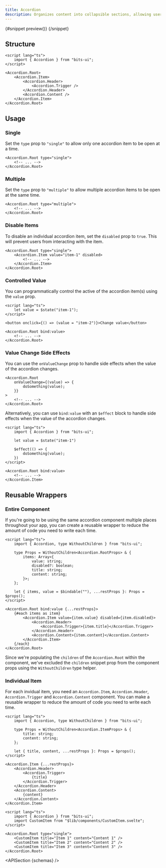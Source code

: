 ```yaml
---
title: Accordion
description: Organizes content into collapsible sections, allowing users to focus on one section at a time.
---
```


<script>
	import { APISection, ComponentPreviewV2, AccordionDemo } from '$lib/components/index.js'
	export let schemas
</script>

<ComponentPreviewV2 name="accordion-demo" comp="Accordion">

{#snippet preview()}
<AccordionDemo />
{/snippet}

</ComponentPreviewV2>

## Structure

```svelte
<script lang="ts">
	import { Accordion } from "bits-ui";
</script>

<Accordion.Root>
	<Accordion.Item>
		<Accordion.Header>
			<Accordion.Trigger />
		</Accordion.Header>
		<Accordion.Content />
	</Accordion.Item>
</Accordion.Root>
```

## Usage

### Single

Set the `type` prop to `"single"` to allow only one accordion item to be open at a time.

```svelte {1}
<Accordion.Root type="single">
	<!-- ... -->
</Accordion.Root>
```

### Multiple

Set the `type` prop to `"multiple"` to allow multiple accordion items to be open at the same time.

```svelte {1}
<Accordion.Root type="multiple">
	<!-- ... -->
</Accordion.Root>
```

### Disable Items

To disable an individual accordion item, set the `disabled` prop to `true`. This will prevent users from interacting with the item.

```svelte {2}
<Accordion.Root type="single">
	<Accordion.Item value="item-1" disabled>
		<!-- ... -->
	</Accordion.Item>
</Accordion.Root>
```

### Controlled Value

You can programmatically control the active of the accordion item(s) using the `value` prop.

```svelte
<script lang="ts">
	let value = $state("item-1");
</script>

<button onclick={() => (value = "item-2")}>Change value</button>

<Accordion.Root bind:value>
	<!-- ... -->
</Accordion.Root>
```

### Value Change Side Effects

You can use the `onValueChange` prop to handle side effects when the value of the accordion changes.

```svelte
<Accordion.Root
	onValueChange={(value) => {
		doSomething(value);
	}}
>
	<!-- ... -->
</Accordion.Root>
```

Alternatively, you can use `bind:value` with an `$effect` block to handle side effects when the value of the accordion changes.

```svelte
<script lang="ts">
	import { Accordion } from "bits-ui";

	let value = $state("item-1")

	$effect(() => {
		doSomething(value);
	})
</script>

<Accordion.Root bind:value>
	<!-- ... -->
</Accordion.Item>
```

## Reusable Wrappers

### Entire Component

If you're going to be using the same accordion component multiple places throughout your app, you can create a reusable wrapper to reduce the amount of code you need to write each time.

```svelte title="CustomAccordion.svelte"
<script lang="ts">
	import { Accordion, type WithoutChildren } from "bits-ui";

	type Props = WithoutChildren<Accordion.RootProps> & {
		items: Array<{
			value: string;
			disabled?: boolean;
			title: string;
			content: string;
		}>;
	};

	let { items, value = $bindable(""), ...restProps }: Props = $props();
</script>

<Accordion.Root bind:value {...restProps}>
	{#each items as item}
		<Accordion.Item value={item.value} disabled={item.disabled}>
			<Accordion.Header>
				<Accordion.Trigger>{item.title}</Accordion.Trigger>
			</Accordion.Header>
			<Accordion.Content>{item.content}</Accordion.Content>
		</Accordion.Item>
	{/each}
</Accordion.Root>
```

Since we're populating the `children` of the `Accordion.Root` within the component, we've excluded the `children` snippet prop from the component props using the `WithoutChildren` type helper.

### Individual Item

For each invidual item, you need an `Accordion.Item`, `Accordion.Header`, `Accordion.Trigger` and `Accordion.Content` component. You can make a reusable wrapper to reduce the amount of code you need to write each time.

```svelte title="CustomItem.svelte"
<script lang="ts">
	import { Accordion, type WithoutChildren } from "bits-ui";

	type Props = WithoutChildren<Accordion.ItemProps> & {
		title: string;
		content: string;
	};

	let { title, content, ...restProps }: Props = $props();
</script>

<Accordion.Item {...restProps}>
	<Accordion.Header>
		<Accordion.Trigger>
			{title}
		</Accordion.Trigger>
	</Accordion.Header>
	<Accordion.Content>
		{content}
	</Accordion.Content>
</Accordion.Item>
```

```svelte title="+page.svelte"
<script lang="ts">
	import { Accordion } from "bits-ui";
	import CustomItem from "$lib/components/CustomItem.svelte";
</script>

<Accordion.Root type="single">
	<CustomItem title="Item 1" content="Content 1" />
	<CustomItem title="Item 2" content="Content 2" />
	<CustomItem title="Item 3" content="Content 3" />
</Accordion.Root>
```

<APISection {schemas} />
